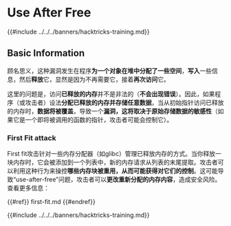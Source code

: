 # Use After Free

{{#include ../../../banners/hacktricks-training.md}}

## Basic Information

顾名思义，这种漏洞发生在程序**为一个对象在堆中分配了一些空间**，**写入**一些信息，然后**释放**它，显然是因为不再需要它，接着**再次访问**它。

这里的问题是，访问**已释放的内存**并不是非法的（**不会出现错误**）。因此，如果程序（或攻击者）设法**分配已释放的内存并存储任意数据**，当从初始指针访问已释放的内存时，**数据将被覆盖**，导致一个**漏洞，这将取决于原始存储数据的敏感性**（如果它是一个即将被调用的函数的指针，攻击者可能会控制它）。

### First Fit attack

First fit攻击针对一些内存分配器（如glibc）管理已释放内存的方式。当你释放一块内存时，它会被添加到一个列表中，新的内存请求从列表的末尾提取。攻击者可以利用这种行为来操控**哪些内存块被重用，从而可能获得对它们的控制**。这可能导致“use-after-free”问题，攻击者可以**更改重新分配的内存内容**，造成安全风险。\
查看更多信息：

{{#ref}}
first-fit.md
{{#endref}}

{{#include ../../../banners/hacktricks-training.md}}

